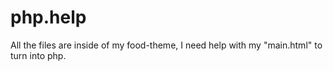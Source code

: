 # php.help

All the files are inside of my food-theme, I need help with my "main.html" to turn into php.



